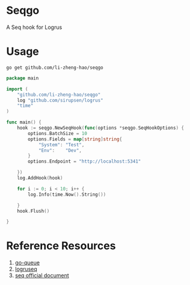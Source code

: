 # Seqgo

A Seq hook for Logrus

# Usage

```shell
go get github.com/li-zheng-hao/seqgo
```

```go
package main

import (
	"github.com/li-zheng-hao/seqgo"
	log "github.com/sirupsen/logrus"
	"time"
)

func main() {
	hook := seqgo.NewSeqHook(func(options *seqgo.SeqHookOptions) {
		options.BatchSize = 10
		options.Fields = map[string]string{
			"System": "Test",
			"Env":    "Dev",
		}
		options.Endpoint = "http://localhost:5341"

	})
	log.AddHook(hook)

	for i := 0; i < 10; i++ {
		log.Info(time.Now().String())

	}
	hook.Flush()

}

```

# Reference Resources

1. [go-queue](https://github.com/yireyun/go-queue)
2. [logruseq](https://github.com/alxyng/logruseq)
3. [seq official document](https://docs.datalust.co/docs/an-overview-of-seq)